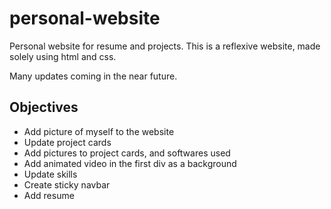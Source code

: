 # personal-website
Personal website for resume and projects. This is a reflexive website, made solely using html and css. 

Many updates coming in the near future. 

## Objectives
- Add picture of myself to the website 
- Update project cards 
- Add pictures to project cards, and softwares used 
- Add animated video in the first div as a background 
- Update skills
- Create sticky navbar 
- Add resume 
